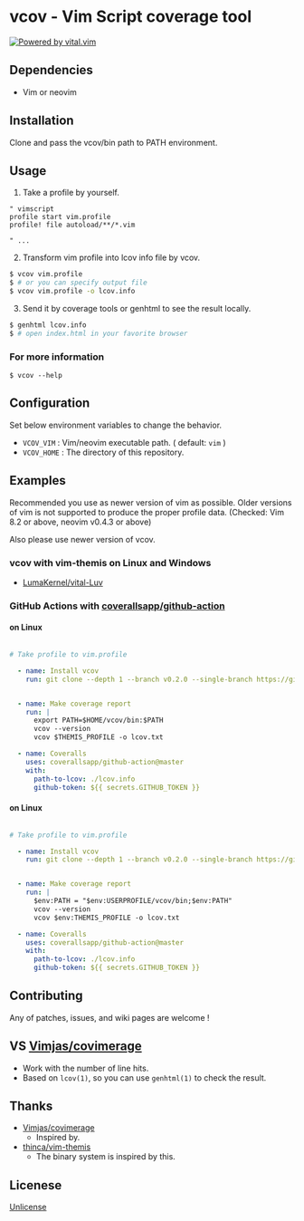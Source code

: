 # vcov - Vim Script coverage tool

[![Powered by vital.vim](https://img.shields.io/badge/powered%20by-vital.vim-80273f.svg?style=flat-square)](https://github.com/vim-jp/vital.vim)


## Dependencies

- Vim or neovim

## Installation

Clone and pass the vcov/bin path to PATH environment.


## Usage

1. Take a profile by yourself.

```vim
" vimscript
profile start vim.profile
profile! file autoload/**/*.vim

" ...
```

2. Transform vim profile into lcov info file by vcov.

```sh
$ vcov vim.profile
$ # or you can specify output file
$ vcov vim.profile -o lcov.info
```

3. Send it by coverage tools or genhtml to see the result locally.

```sh
$ genhtml lcov.info
$ # open index.html in your favorite browser
```

### For more information

```
$ vcov --help
```

## Configuration

Set below environment variables to change the behavior.

- `VCOV_VIM` : Vim/neovim executable path.  ( default: `vim` )
- `VCOV_HOME` : The directory of this repository.

## Examples

Recommended you use as newer version of vim as possible.
Older versions of vim is not supported to produce the proper profile data.
(Checked: Vim 8.2 or above, neovim v0.4.3 or above)

Also please use newer version of vcov.

### vcov with vim-themis on Linux and Windows

- [LumaKernel/vital-Luv](https://github.com/LumaKernel/vital-Luv/blob/master/.github/workflows/Windows-Vim-neovim.yml)


### GitHub Actions with [coverallsapp/github-action](https://github.com/coverallsapp/github-action)

#### on Linux

```yaml

# Take profile to vim.profile

  - name: Install vcov
    run: git clone --depth 1 --branch v0.2.0 --single-branch https://github.com/LumaKernel/vcov $HOME/vcov


  - name: Make coverage report
    run: |
      export PATH=$HOME/vcov/bin:$PATH
      vcov --version
      vcov $THEMIS_PROFILE -o lcov.txt

  - name: Coveralls
    uses: coverallsapp/github-action@master
    with:
      path-to-lcov: ./lcov.info
      github-token: ${{ secrets.GITHUB_TOKEN }}
```


#### on Linux


```yaml

# Take profile to vim.profile

  - name: Install vcov
    run: git clone --depth 1 --branch v0.2.0 --single-branch https://github.com/LumaKernel/vcov $env:USERPROFILE/vcov


  - name: Make coverage report
    run: |
      $env:PATH = "$env:USERPROFILE/vcov/bin;$env:PATH"
      vcov --version
      vcov $env:THEMIS_PROFILE -o lcov.txt

  - name: Coveralls
    uses: coverallsapp/github-action@master
    with:
      path-to-lcov: ./lcov.info
      github-token: ${{ secrets.GITHUB_TOKEN }}
```


## Contributing

Any of patches, issues, and wiki pages are welcome !

## VS [Vimjas/covimerage](https://github.com/Vimjas/covimerage)

- Work with the number of line hits.
- Based on `lcov(1)`, so you can use `genhtml(1)` to check the result.

## Thanks

- [Vimjas/covimerage](https://github.com/Vimjas/covimerage)
  - Inspired by.
- [thinca/vim-themis](https://github.com/thinca/vim-themis)
  - The binary system is inspired by this.


## Licenese

[Unlicense](https://unlicense.org)
